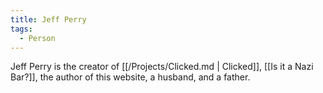 ```yaml
---
title: Jeff Perry
tags: 
  - Person
---
```


Jeff Perry is the creator of [[/Projects/Clicked.md | Clicked]], [[Is it a Nazi Bar?]], the author of this website, a husband, and a father.